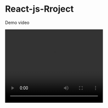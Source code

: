 
# React-js-Rroject
<p>Demo video</p>
<p>
  <video width="320" height="240" controls>
  <source src="[movie.mp4](https://github.com/SasiduNimesh/React-js-Rroject-Protfrolio-web-page/assets/117624524/39cff1eb-453f-4b93-a67e-8f1bb89676e2)" type="video/mp4">
</video>
</p>



